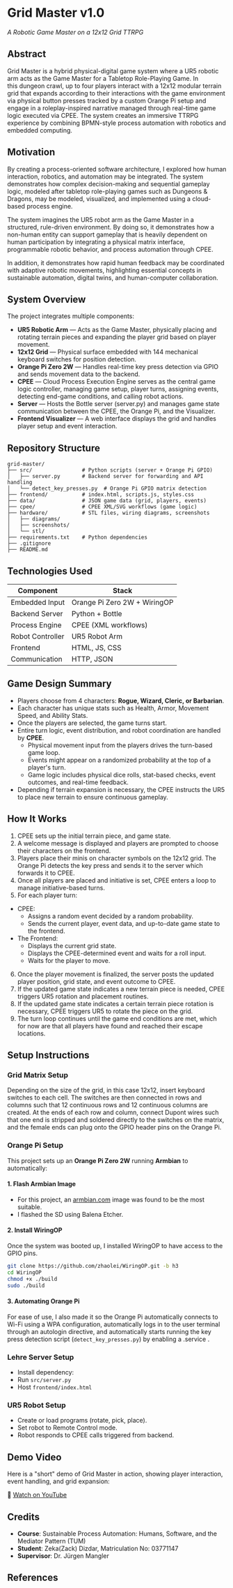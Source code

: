 # Grid Master v1.0

*A Robotic Game Master on a 12x12 Grid TTRPG*

## Abstract

Grid Master is a hybrid physical-digital game system where a UR5 robotic arm acts as the Game Master for a Tabletop Role-Playing Game. In this dungeon crawl, up to four players interact with a 12x12 modular terrain grid that expands according to their interactions with the game environment via physical button presses tracked by a custom Orange Pi setup and engage in a roleplay-inspired narrative managed through real-time game logic executed via CPEE. The system creates an immersive TTRPG experience by combining BPMN-style process automation with robotics and embedded computing.

## Motivation

By creating a process-oriented software architecture, I explored how human interaction, robotics, and automation may be integrated. The system demonstrates how complex decision-making and sequential gameplay logic, modeled after tabletop role-playing games such as Dungeons & Dragons, may be modeled, visualized, and implemented using a cloud-based process engine.

The system imagines the UR5 robot arm as the Game Master in a structured, rule-driven environment. By doing so, it demonstrates how a non-human entity can support gameplay that is heavily dependent on human participation by integrating a physical matrix interface, programmable robotic behavior, and process automation through CPEE.

In addition, it demonstrates how rapid human feedback may be coordinated with adaptive robotic movements, highlighting essential concepts in sustainable automation, digital twins, and human-computer collaboration.

## System Overview

The project integrates multiple components:

* **UR5 Robotic Arm** — Acts as the Game Master, physically placing and rotating terrain pieces and expanding the player grid based on player movement.
* **12x12 Grid** — Physical surface embedded with 144 mechanical keyboard switches for position detection.
* **Orange Pi Zero 2W** — Handles real-time key press detection via GPIO and sends movement data to the backend.
* **CPEE** — Cloud Process Execution Engine serves as the central game logic controller, managing game setup, player turns, assigning events, detecting end-game conditions, and calling robot actions.
* **Server** — Hosts the Bottle server (server.py) and manages game state communication between the CPEE, the Orange Pi, and the Visualizer.
* **Frontend Visualizer** — A web interface displays the grid and handles player setup and event interaction.

## Repository Structure

```
grid-master/
├── src/                # Python scripts (server + Orange Pi GPIO)
│   ├── server.py       # Backend server for forwarding and API handling
│   └── detect_key_presses.py  # Orange Pi GPIO matrix detection
├── frontend/           # index.html, scripts.js, styles.css
├── data/               # JSON game data (grid, players, events)
├── cpee/               # CPEE XML/SVG workflows (game logic)
├── hardware/           # STL files, wiring diagrams, screenshots
│   ├── diagrams/
│   ├── screenshots/
│   └── stl/
├── requirements.txt    # Python dependencies
├── .gitignore 
├── README.md 
```

## Technologies Used

| Component        | Stack                               |
| ---------------- | ----------------------------------- |
| Embedded Input   | Orange Pi Zero 2W + WiringOP        |
| Backend Server   | Python + Bottle                     |
| Process Engine   | CPEE (XML workflows)                |
| Robot Controller | UR5 Robot Arm                       |
| Frontend         | HTML, JS, CSS                       |
| Communication    | HTTP, JSON                          |

## Game Design Summary

* Players choose from 4 characters: **Rogue, Wizard, Cleric, or Barbarian**.
* Each character has unique stats such as Health, Armor, Movement Speed, and Ability Stats.
* Once the players are selected, the game turns start.
* Entire turn logic, event distribution, and robot coordination are handled by **CPEE**.
  * Physical movement input from the players drives the turn-based game loop.
  * Events might appear on a randomized probability at the top of a player's turn.
  * Game logic includes physical dice rolls, stat-based checks, event outcomes, and real-time feedback.
* Depending if terrain expansion is necessary, the CPEE instructs the UR5 to place new terrain to ensure continuous gameplay.

## How It Works

1. CPEE sets up the initial terrain piece, and game state.
2. A welcome message is displayed and players are prompted to choose their characters on the frontend.
3. Players place their minis on character symbols on the 12x12 grid. The Orange Pi detects the key press and sends it to the server which forwards it to CPEE.
4. Once all players are placed and initiative is set, CPEE enters a loop to manage initiative-based turns.
5. For each player turn:
  * CPEE:
    * Assigns a random event decided by a random probability.
    * Sends the current player, event data, and up-to-date game state to the frontend.
  * The Frontend:
    * Displays the current grid state.
    * Displays the CPEE-determined event and waits for a roll input.
    * Waits for the player to move.
6. Once the player movement is finalized, the server posts the updated player position, grid state, and event outcome to CPEE.
7. If the updated game state indicates a new terrain piece is needed, CPEE triggers UR5 rotation and placement routines.
8. If the updated game state indicates a certain terrain piece rotation is necessary, CPEE triggers UR5 to rotate the piece on the grid.
9. The turn loop continues until the game end conditions are met, which for now are that all players have found and reached their escape locations.

## Setup Instructions

### Grid Matrix Setup

Depending on the size of the grid, in this case 12x12, insert keyboard switches to each cell. The switches are then connected in rows and columns such that 12 continuous rows and 12 continuous columns are created. At the ends of each row and column, connect Dupont wires such that one end is stripped and soldered directly to the switches on the matrix, and the female ends can plug onto the GPIO header pins on the Orange Pi.

### Orange Pi Setup

This project sets up an **Orange Pi Zero 2W** running **Armbian** to automatically:

#### 1. Flash Armbian Image

* For this project, an [armbian.com](https://www.armbian.com/orange-pi-zero-2/) image was found to be the most suitable.
* I flashed the SD using Balena Etcher.

#### 2. Install WiringOP

Once the system was booted up, I installed WiringOP to have access to the GPIO pins.

```bash
git clone https://github.com/zhaolei/WiringOP.git -b h3
cd WiringOP
chmod +x ./build
sudo ./build
```

#### 3. Automating Orange Pi

For ease of use, I also made it so the Orange Pi automatically connects to Wi-Fi using a WPA configuration, automatically logs in to the user terminal through an autologin directive, and automatically starts running the key press detection script (`detect_key_presses.py`) by enabling a .service .

### Lehre Server Setup

* Install dependency:
* Run `src/server.py`
* Host `frontend/index.html`

### UR5 Robot Setup

* Create or load programs (rotate, pick, place).
* Set robot to Remote Control mode.
* Robot responds to CPEE calls triggered from backend.

## Demo Video

Here is a "short" demo of Grid Master in action, showing player interaction, event handling, and grid expansion:

🔗 [Watch on YouTube](https://youtu.be/abc123XYZ)

## Credits

* **Course**: Sustainable Process Automation: Humans, Software, and the Mediator Pattern (TUM)
* **Student**: Zeka(Zack) Dizdar, Matriculation No: 03771147
* **Supervisor**: Dr. Jürgen Mangler

## References
